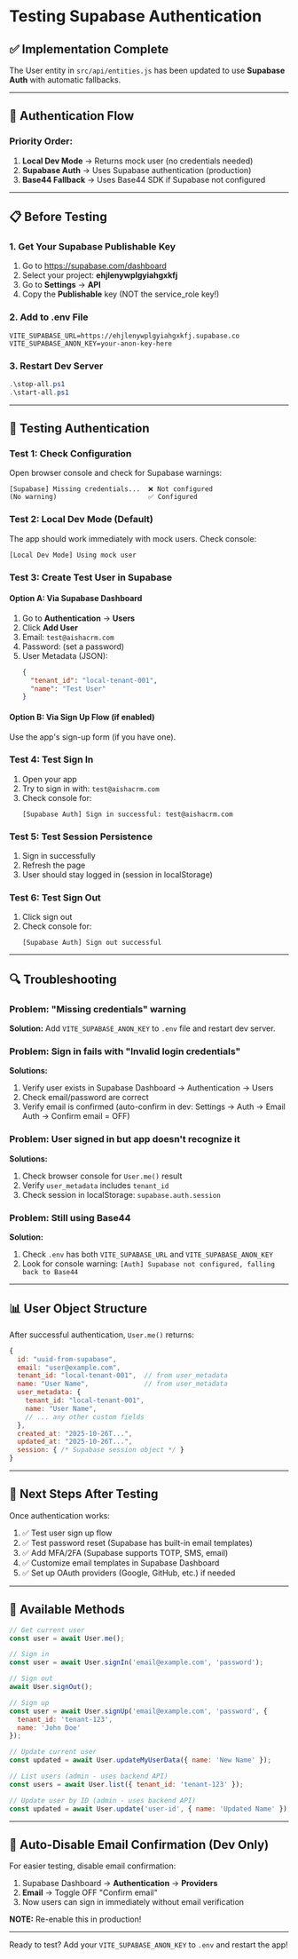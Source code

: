 # Testing Supabase Authentication

## ✅ Implementation Complete

The User entity in `src/api/entities.js` has been updated to use **Supabase Auth** with automatic fallbacks.

---

## 🔐 Authentication Flow

### Priority Order:
1. **Local Dev Mode** → Returns mock user (no credentials needed)
2. **Supabase Auth** → Uses Supabase authentication (production)
3. **Base44 Fallback** → Uses Base44 SDK if Supabase not configured

---

## 📋 Before Testing

### 1. Get Your Supabase Publishable Key

1. Go to https://supabase.com/dashboard
2. Select your project: **ehjlenywplgyiahgxkfj**
3. Go to **Settings** → **API**
4. Copy the **Publishable** key (NOT the service_role key!)

### 2. Add to .env File

```env
VITE_SUPABASE_URL=https://ehjlenywplgyiahgxkfj.supabase.co
VITE_SUPABASE_ANON_KEY=your-anon-key-here
```

### 3. Restart Dev Server

```powershell
.\stop-all.ps1
.\start-all.ps1
```

---

## 🧪 Testing Authentication

### Test 1: Check Configuration

Open browser console and check for Supabase warnings:

```
[Supabase] Missing credentials...  ❌ Not configured
(No warning)                       ✅ Configured
```

### Test 2: Local Dev Mode (Default)

The app should work immediately with mock users. Check console:

```
[Local Dev Mode] Using mock user
```

### Test 3: Create Test User in Supabase

#### Option A: Via Supabase Dashboard
1. Go to **Authentication** → **Users**
2. Click **Add User**
3. Email: `test@aishacrm.com`
4. Password: (set a password)
5. User Metadata (JSON):
   ```json
   {
     "tenant_id": "local-tenant-001",
     "name": "Test User"
   }
   ```

#### Option B: Via Sign Up Flow (if enabled)
Use the app's sign-up form (if you have one).

### Test 4: Test Sign In

1. Open your app
2. Try to sign in with: `test@aishacrm.com`
3. Check console for:
   ```
   [Supabase Auth] Sign in successful: test@aishacrm.com
   ```

### Test 5: Test Session Persistence

1. Sign in successfully
2. Refresh the page
3. User should stay logged in (session in localStorage)

### Test 6: Test Sign Out

1. Click sign out
2. Check console for:
   ```
   [Supabase Auth] Sign out successful
   ```

---

## 🔍 Troubleshooting

### Problem: "Missing credentials" warning

**Solution:** Add `VITE_SUPABASE_ANON_KEY` to `.env` file and restart dev server.

### Problem: Sign in fails with "Invalid login credentials"

**Solutions:**
1. Verify user exists in Supabase Dashboard → Authentication → Users
2. Check email/password are correct
3. Verify email is confirmed (auto-confirm in dev: Settings → Auth → Email Auth → Confirm email = OFF)

### Problem: User signed in but app doesn't recognize it

**Solutions:**
1. Check browser console for `User.me()` result
2. Verify `user_metadata` includes `tenant_id`
3. Check session in localStorage: `supabase.auth.session`

### Problem: Still using Base44

**Solution:** 
1. Check `.env` has both `VITE_SUPABASE_URL` and `VITE_SUPABASE_ANON_KEY`
2. Look for console warning: `[Auth] Supabase not configured, falling back to Base44`

---

## 📊 User Object Structure

After successful authentication, `User.me()` returns:

```javascript
{
  id: "uuid-from-supabase",
  email: "user@example.com",
  tenant_id: "local-tenant-001",  // from user_metadata
  name: "User Name",              // from user_metadata
  user_metadata: {
    tenant_id: "local-tenant-001",
    name: "User Name",
    // ... any other custom fields
  },
  created_at: "2025-10-26T...",
  updated_at: "2025-10-26T...",
  session: { /* Supabase session object */ }
}
```

---

## 🎯 Next Steps After Testing

Once authentication works:

1. ✅ Test user sign up flow
2. ✅ Test password reset (Supabase has built-in email templates)
3. ✅ Add MFA/2FA (Supabase supports TOTP, SMS, email)
4. ✅ Customize email templates in Supabase Dashboard
5. ✅ Set up OAuth providers (Google, GitHub, etc.) if needed

---

## 🔧 Available Methods

```javascript
// Get current user
const user = await User.me();

// Sign in
const user = await User.signIn('email@example.com', 'password');

// Sign out
await User.signOut();

// Sign up
const user = await User.signUp('email@example.com', 'password', {
  tenant_id: 'tenant-123',
  name: 'John Doe'
});

// Update current user
const updated = await User.updateMyUserData({ name: 'New Name' });

// List users (admin - uses backend API)
const users = await User.list({ tenant_id: 'tenant-123' });

// Update user by ID (admin - uses backend API)
const updated = await User.update('user-id', { name: 'Updated Name' });
```

---

## 🚀 Auto-Disable Email Confirmation (Dev Only)

For easier testing, disable email confirmation:

1. Supabase Dashboard → **Authentication** → **Providers**
2. **Email** → Toggle OFF "Confirm email"
3. Now users can sign in immediately without email verification

**NOTE:** Re-enable this in production!

---

Ready to test? Add your `VITE_SUPABASE_ANON_KEY` to `.env` and restart the app!
